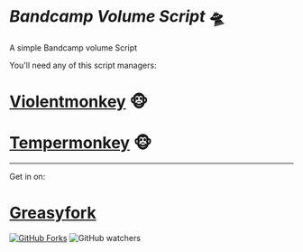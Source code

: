 # ***Bandcamp Volume Script*** 🛸
A simple Bandcamp volume Script

You'll need any of this script managers:

   
   # [Violentmonkey](https://violentmonkey.github.io/) 🐵
   
   # [Tempermonkey](https://www.tampermonkey.net/index.php) 🐵

------------------------------------------------------------------------------------------

Get in on:

# [Greasyfork](https://greasyfork.org/en/scripts/474121-bandcamp-volume-script) 

[![GitHub Forks](https://img.shields.io/github/forks/powerdoll/BandcampVolumeScript.svg?style=social&label=Fork&maxAge=2592000)](https://github.com/goncaloperes/Project-CodeIgniter-CMS/network)
![GitHub watchers](https://img.shields.io/github/watchers/powerdoll/BandcampVolumeScript.svg?style=social&logo=github&label=Watch)
